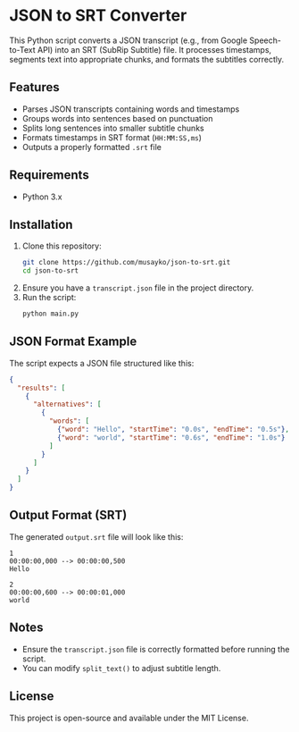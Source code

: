 # JSON to SRT Converter

This Python script converts a JSON transcript (e.g., from Google Speech-to-Text API) into an SRT (SubRip Subtitle) file. It processes timestamps, segments text into appropriate chunks, and formats the subtitles correctly.

## Features
- Parses JSON transcripts containing words and timestamps
- Groups words into sentences based on punctuation
- Splits long sentences into smaller subtitle chunks
- Formats timestamps in SRT format (`HH:MM:SS,ms`)
- Outputs a properly formatted `.srt` file

## Requirements
- Python 3.x

## Installation
1. Clone this repository:
   ```sh
   git clone https://github.com/musayko/json-to-srt.git
   cd json-to-srt
   ```
2. Ensure you have a `transcript.json` file in the project directory.
3. Run the script:
   ```sh
   python main.py
   ```

## JSON Format Example
The script expects a JSON file structured like this:
```json
{
  "results": [
    {
      "alternatives": [
        {
          "words": [
            {"word": "Hello", "startTime": "0.0s", "endTime": "0.5s"},
            {"word": "world", "startTime": "0.6s", "endTime": "1.0s"}
          ]
        }
      ]
    }
  ]
}
```

## Output Format (SRT)
The generated `output.srt` file will look like this:
```
1
00:00:00,000 --> 00:00:00,500
Hello

2
00:00:00,600 --> 00:00:01,000
world
```

## Notes
- Ensure the `transcript.json` file is correctly formatted before running the script.
- You can modify `split_text()` to adjust subtitle length.

## License
This project is open-source and available under the MIT License.

